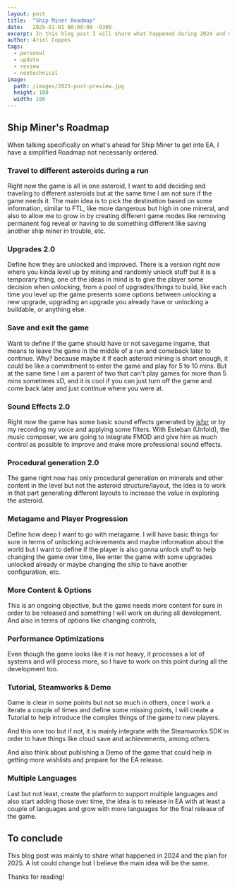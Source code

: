 ```yaml
---
layout: post
title:  "Ship Miner Roadmap"
date:   2025-01-01 00:00:00 -0300
excerpt: In this blog post I will share what happened during 2024 and my plan for 2025.
author: Ariel Coppes
tags:
  - personal
  - update
  - review
  - nontechnical
image:
  path: /images/2023-post-preview.jpg
  height: 100 
  width: 100
---
```


## Ship Miner's Roadmap

When talking specifically on what's ahead for Ship Miner to get into EA, I have a simplified Roadmap not necessarily ordered.

### Travel to different asteroids during a run

Right now the game is all in one asteroid, I want to add deciding and traveling to different asteroids but at the same time I am not sure if the game needs it. The main idea is to pick the destination based on some information, similar to FTL, like more dangerous but high in one mineral, and also to allow me to grow in by creating different game modes like removing permanent fog reveal or having to do something different like saving another ship miner in trouble, etc.

### Upgrades 2.0

Define how they are unlocked and improved. There is a version right now where you kinda level up by mining and randomly unlock stuff but it is a temporary thing, one of the ideas in mind is to give the player some decision when unlocking, from a pool of upgrades/things to build, like each time you level up the game presents some options between unlocking a new upgrade, upgrading an upgrade you already have or unlocking a buildable, or anything else. 

### Save and exit the game

Want to define if the game should have or not savegame ingame, that means to leave the game in the middle of a run and comeback later to continue. Why? because maybe it if each asteroid mining is short enough, it could be like a commitment to enter the game and play for 5 to 10 mins. But at the same time I am a parent of two that can't play games for more than 5 mins sometimes xD, and it is cool if you can just turn off the game and come back later and just continue where you were at.

### Sound Effects 2.0

Right now the game has some basic sound effects generated by [jsfxr](https://sfxr.me/) or by my recording my voice and applying some filters. With Esteban (Unfold), the music composer, we are going to integrate FMOD and give him as much control as possible to improve and make more professional sound effects.

### Procedural generation 2.0

The game right now has only procedural generation on minerals and other content in the level but not the asteroid structure/layout, the idea is to work in that part generating different layouts to increase the value in exploring the asteroid.

### Metagame and Player Progression

Define how deep I want to go with metagame. I will have basic things for sure in terms of unlocking achievements and maybe information about the world but I want to define if the player is also gonna unlock stuff to help changing the game over time, like enter the game with some upgrades unlocked already or maybe changing the ship to have another configuration, etc.

### More Content & Options

This is an ongoing objective, but the game needs more content for sure in order to be released and something I will work on during all development. And also in terms of options like changing controls,

### Performance Optimizations

Even though the game looks like it is not heavy, it processes a lot of systems and will process more, so I have to work on this point during all the development too.

### Tutorial, Steamworks & Demo

Game is clear in some points but not so much in others, once I work a iterate a couple of times and define some missing points, I will create a Tutorial to help introduce the complex things of the game to new players.

And this one too but if not, it is mainly integrate with the Steamworks SDK in order to have things like cloud save and achievements, among others. 

And also think about publishing a Demo of the game that could help in getting more wishlists and prepare for the EA release.

### Multiple Languages

Last but not least, create the platform to support multiple languages and also start adding those over time, the idea is to release in EA with at least a couple of languages and grow with more languages for the final release of the game.

## To conclude

This blog post was mainly to share what happened in 2024 and the plan for 2025. A lot could change but I believe the main idea will be the same.

Thanks for reading!